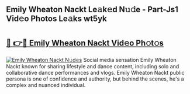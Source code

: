## Emily Wheaton Nackt Le𝚊k𝚎d N𝚞𝚍e - Part-Js1 Vid𝚎o Photos Le𝚊ks wt5yk

# <h2><a href="http://fb2cxq5.evod.top/?m=Emily+Wheaton+Nackt">🔗 👉🔴 Emily Wheaton Nackt Vid𝚎o Ph𝚘t𝚘s</a></h2>

[![Emily Wheaton Nackt N𝚞d𝚎s](https://i.imgur.com/8V9OHl7.gif)](http://fb2cxq5.evod.top/?m=Emily+Wheaton+Nackt)
Social media sensation Emily Wheaton Nackt known for sharing lifestyle and dance content, including solo and collaborative dance performances and vlogs. Emily Wheaton Nackt public persona is one of confidence and authority, but behind the scenes, he's a complex and nuanced individual. 
